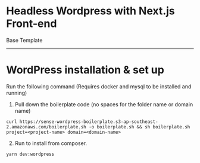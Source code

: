 # Headless Wordpress with Next.js Front-end

Base Template

---
# WordPress installation & set up

Run the following command (Requires docker and mysql to be installed and running)

1. Pull down the boilerplate code (no spaces for the folder name or domain name)

```
curl https://sense-wordpress-boilerplate.s3-ap-southeast-2.amazonaws.com/boilerplate.sh -o boilerplate.sh && sh boilerplate.sh project=<project-name> domain=<domain-name>
```

2. Run to install from composer.

```
yarn dev:wordpress
```
